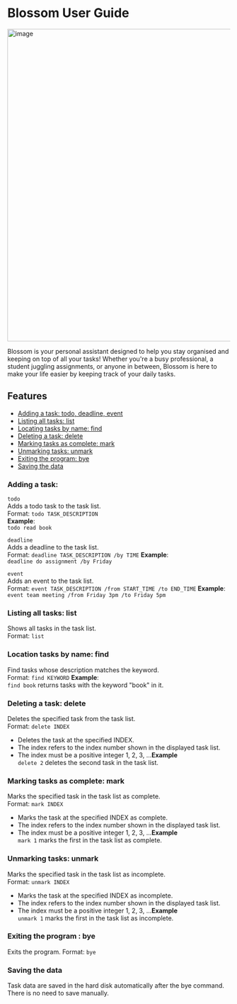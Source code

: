 # Blossom User Guide

<img width="705" alt="image" src="https://github.com/user-attachments/assets/38adae40-8440-4dda-942a-0d46d83745cb">

Blossom is your personal assistant designed to help you stay organised and keeping on top of all your tasks! Whether you're a busy professional, a student juggling assignments, or anyone in between, Blossom is here to make your life easier by keeping track of your daily tasks. 

## Features
- [Adding a task: todo, deadline, event](#adding-a-task) <br>
- [Listing all tasks: list](#listing-all-tasks-list) <br>
- [Locating tasks by name: find](#locating-tasks-by-name-find) <br>
- [Deleting a task: delete](#deleting-a-task-delete) <br>
- [Marking tasks as complete: mark](#marking-tasks-as-complete-mark) <br>
- [Unmarking tasks: unmark](#unmarking-tasks-unmark) <br>
- [Exiting the program: bye](#exiting-the-program-bye) <br>
- [Saving the data](#saving-the-data) <br>

### Adding a task: 
`todo` <br>
Adds a todo task to the task list. <br>
Format: `todo TASK_DESCRIPTION` <br>
**Example**: <br>
`todo read book`

`deadline` <br>
Adds a deadline to the task list. <br>
Format: `deadline TASK_DESCRIPTION /by TIME`
**Example**: <br>
`deadline do assignment /by Friday`

`event` <br>
Adds an event to the task list. <br>
Format: `event TASK_DESCRIPTION /from START_TIME /to END_TIME`
**Example**: <br>
`event team meeting /from Friday 3pm /to Friday 5pm`

### Listing all tasks: list
Shows all tasks in the task list. <br>
Format: `list`

### Location tasks by name: find
Find tasks whose description matches the keyword. <br>
Format: `find KEYWORD`
**Example**: <br>
`find book` returns tasks with the keyword "book" in it.

### Deleting a task: delete
Deletes the specified task from the task list. <br>
Format: `delete INDEX`

- Deletes the task at the specified INDEX.
- The index refers to the index number shown in the displayed task list.
- The index must be a positive integer 1, 2, 3, …​
**Example** <br>
`delete 2` deletes the second task in the task list.

### Marking tasks as complete: mark
Marks the specified task in the task list as complete. <br>
Format: `mark INDEX`

- Marks the task at the specified INDEX as complete.
- The index refers to the index number shown in the displayed task list.
- The index must be a positive integer 1, 2, 3, …​
**Example** <br>
`mark 1` marks the first in the task list as complete.

### Unmarking tasks: unmark
Marks the specified task in the task list as incomplete. <br>
Format: `unmark INDEX`

- Marks the task at the specified INDEX as incomplete.
- The index refers to the index number shown in the displayed task list.
- The index must be a positive integer 1, 2, 3, …​
  **Example** <br>
`unmark 1` marks the first in the task list as incomplete.

### Exiting the program : bye
Exits the program.
Format: `bye`

### Saving the data
Task data are saved in the hard disk automatically after the bye command. There is no need to save manually.
